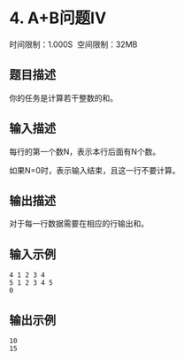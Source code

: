 

# 4\. A+B问题IV

时间限制：1.000S  空间限制：32MB

## 题目描述

你的任务是计算若干整数的和。

## 输入描述

每行的第一个数N，表示本行后面有N个数。

如果N=0时，表示输入结束，且这一行不要计算。

## 输出描述

对于每一行数据需要在相应的行输出和。

## 输入示例

```
4 1 2 3 4
5 1 2 3 4 5
0 
```

## 输出示例

```
10
15
```
